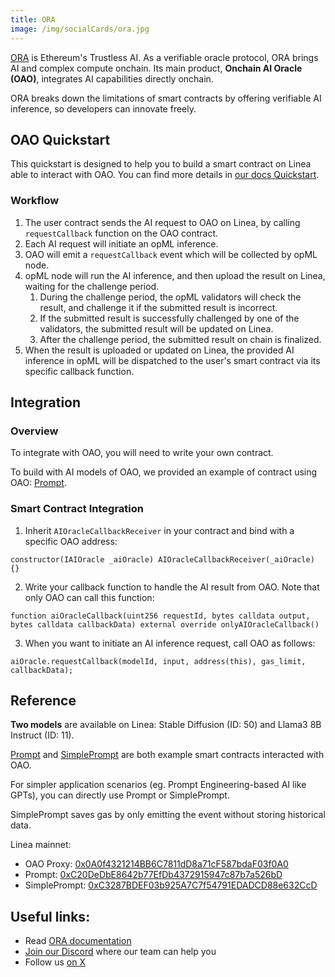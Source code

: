 ```yaml
---
title: ORA
image: /img/socialCards/ora.jpg
---
```


[ORA](https://ora.io) is Ethereum's Trustless AI. As a verifiable oracle
protocol, ORA brings AI and complex compute onchain. Its main product, **Onchain
AI Oracle (OAO)**, integrates AI capabilities directly onchain.

ORA breaks down the limitations of smart contracts by offering verifiable AI
inference, so developers can innovate freely.

## OAO Quickstart

This quickstart is designed to help you to build a smart contract on Linea able
to interact with OAO. You can find more details in
[our docs Quickstart](https://docs.ora.io/doc/oao-onchain-ai-oracle/develop-guide).

### Workflow

1. The user contract sends the AI request to OAO on Linea, by calling
   `requestCallback` function on the OAO contract.
2. Each AI request will initiate an opML inference.
3. OAO will emit a `requestCallback` event which will be collected by opML node.
4. opML node will run the AI inference, and then upload the result on Linea,
   waiting for the challenge period.
   1. During the challenge period, the opML validators will check the result,
      and challenge it if the submitted result is incorrect.
   2. If the submitted result is successfully challenged by one of the
      validators, the submitted result will be updated on Linea.
   3. After the challenge period, the submitted result on chain is finalized.
5. When the result is uploaded or updated on Linea, the provided AI inference in
   opML will be dispatched to the user's smart contract via its specific
   callback function.

## Integration

### Overview

To integrate with OAO, you will need to write your own contract.

To build with AI models of OAO, we provided an example of contract using OAO:
[Prompt](https://lineascan.build/address/0xC20DeDbE8642b77EfDb4372915947c87b7a526bD).

### Smart Contract Integration

1. Inherit `AIOracleCallbackReceiver` in your contract and bind with a specific
   OAO address:

```solidity
constructor(IAIOracle _aiOracle) AIOracleCallbackReceiver(_aiOracle) {}
```

2. Write your callback function to handle the AI result from OAO. Note that only
   OAO can call this function:

```solidity
function aiOracleCallback(uint256 requestId, bytes calldata output, bytes calldata callbackData) external override onlyAIOracleCallback()
```

3. When you want to initiate an AI inference request, call OAO as follows:

```solidity
aiOracle.requestCallback(modelId, input, address(this), gas_limit, callbackData);
```

## Reference

**Two models** are available on Linea: Stable Diffusion (ID: 50) and Llama3 8B
Instruct (ID: 11).

[Prompt](https://docs.ora.io/doc/oao-onchain-ai-oracle/reference) and
[SimplePrompt](https://docs.ora.io/doc/oao-onchain-ai-oracle/reference) are both
example smart contracts interacted with OAO.

For simpler application scenarios (eg. Prompt Engineering-based AI like GPTs),
you can directly use Prompt or SimplePrompt.

SimplePrompt saves gas by only emitting the event without storing historical
data.

Linea mainnet:

- OAO Proxy:
  [0x0A0f4321214BB6C7811dD8a71cF587bdaF03f0A0](https://lineascan.build/address/0x0A0f4321214BB6C7811dD8a71cF587bdaF03f0A0)
- Prompt:
  [0xC20DeDbE8642b77EfDb4372915947c87b7a526bD](https://lineascan.build/address/0xC20DeDbE8642b77EfDb4372915947c87b7a526bD)
- SimplePrompt:
  [0xC3287BDEF03b925A7C7f54791EDADCD88e632CcD](https://lineascan.build/address/0xb880D47D3894D99157B52A7F869aB3B1E2D4349d)

## Useful links:

- Read [ORA documentation](https://docs.ora.io)
- [Join our Discord](https://discord.gg/ora-io) where our team can help you
- Follow us [on X](https://x.com/OraProtocol)
